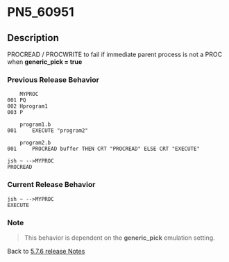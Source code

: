 # PN5_60951

<PageHeader />

## Description

PROCREAD / PROCWRITE to fail if immediate parent process is not a PROC when **generic\_pick = true**

### Previous Release Behavior

```
    MYPROC
001 PQ
002 Hprogram1
003 P

    program1.b
001     EXECUTE "program2"

    program2.b
001     PROCREAD buffer THEN CRT "PROCREAD" ELSE CRT "EXECUTE"

jsh ~ -->MYPROC
PROCREAD
```

### Current Release Behavior

```
jsh ~ -->MYPROC
EXECUTE
```

### Note

>This behavior is dependent on the **generic\_pick** emulation setting.

Back to [5.7.6 release Notes](../jbase-5.7.6-release-notes/README.md)

  
<PageFooter />
